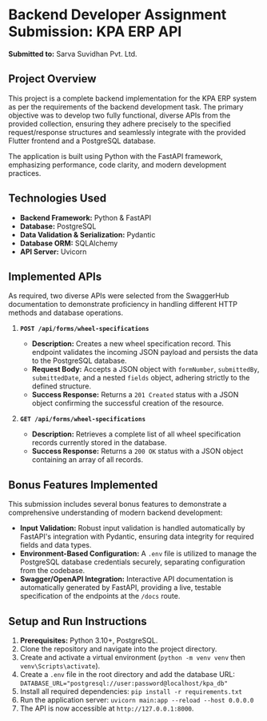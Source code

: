 # Backend Developer Assignment Submission: KPA ERP API

**Submitted to:** Sarva Suvidhan Pvt. Ltd.

## Project Overview

This project is a complete backend implementation for the KPA ERP system as per the requirements of the backend development task. The primary objective was to develop two fully functional, diverse APIs from the provided collection, ensuring they adhere precisely to the specified request/response structures and seamlessly integrate with the provided Flutter frontend and a PostgreSQL database.

The application is built using Python with the FastAPI framework, emphasizing performance, code clarity, and modern development practices.

## Technologies Used

  * **Backend Framework:** Python & FastAPI
  * **Database:** PostgreSQL
  * **Data Validation & Serialization:** Pydantic
  * **Database ORM:** SQLAlchemy
  * **API Server:** Uvicorn

## Implemented APIs

As required, two diverse APIs were selected from the SwaggerHub documentation to demonstrate proficiency in handling different HTTP methods and database operations.

1.  **`POST /api/forms/wheel-specifications`**

      * **Description:** Creates a new wheel specification record. This endpoint validates the incoming JSON payload and persists the data to the PostgreSQL database.
      * **Request Body:** Accepts a JSON object with `formNumber`, `submittedBy`, `submittedDate`, and a nested `fields` object, adhering strictly to the defined structure.
      * **Success Response:** Returns a `201 Created` status with a JSON object confirming the successful creation of the resource.

2.  **`GET /api/forms/wheel-specifications`**

      * **Description:** Retrieves a complete list of all wheel specification records currently stored in the database.
      * **Success Response:** Returns a `200 OK` status with a JSON object containing an array of all records.

## Bonus Features Implemented

This submission includes several bonus features to demonstrate a comprehensive understanding of modern backend development:

  * **Input Validation:** Robust input validation is handled automatically by FastAPI's integration with Pydantic, ensuring data integrity for required fields and data types.
  * **Environment-Based Configuration:** A `.env` file is utilized to manage the PostgreSQL database credentials securely, separating configuration from the codebase.
  * **Swagger/OpenAPI Integration:** Interactive API documentation is automatically generated by FastAPI, providing a live, testable specification of the endpoints at the `/docs` route.

## Setup and Run Instructions

1.  **Prerequisites:** Python 3.10+, PostgreSQL.
2.  Clone the repository and navigate into the project directory.
3.  Create and activate a virtual environment (`python -m venv venv` then `venv\Scripts\activate`).
4.  Create a `.env` file in the root directory and add the database URL:
    `DATABASE_URL="postgresql://user:password@localhost/kpa_db"`
5.  Install all required dependencies: `pip install -r requirements.txt`
6.  Run the application server: `uvicorn main:app --reload --host 0.0.0.0`
7.  The API is now accessible at `http://127.0.0.1:8000`.

<!-- end list -->